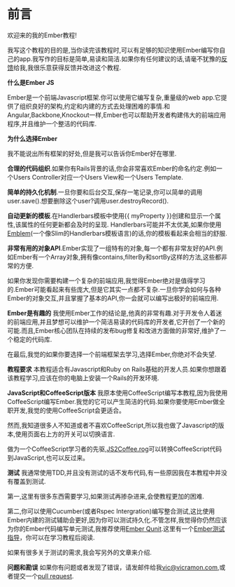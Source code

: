 **前言**
====================
欢迎来的我的Ember教程!

我写这个教程的目的是,当你读完该教程时,可以有足够的知识使用Ember编写你自己的app.我写作的目标是简单,易读和简洁.如果你有任何建议的话,请毫不犹豫的[反馈][1]给我,我很乐意获得反馈并改进这个教程.

**什么是Ember JS**

Ember是一个前端Javascript框架.你可以使用它编写复杂,重量级的web app.它提供了组织良好的架构,约定和内建的方式去处理困难的事情.和Angular,Backbone,Knockout一样,Ember也可以帮助开发者构建伟大的前端应用程序,并且维护一个整洁的代码库.

**为什么选择Ember**

我不能说出所有框架的好处,但是我可以告诉你Ember好在哪里.

**合理的代码组织**.如果你有Rails背景的话,你会非常喜欢Ember的命名约定.例如一个Users Controller对应一个Users View和一个Users Template.

**简单的持久化机制**.一旦你要和后台交互,保存一笔记录,你可以简单的调用user.save().想要删除这个user?调用user.destroyRecord().

**自动更新的模板**.在Handlerbars模板中使用{{ myProperty }}创建和显示一个属性,该属性的任何更新都会及时的呈现. Handlerbars可能并不太优美,如果你使用[Emblem][2](一个像Slim的Handlerbars模板语言)的话,你的模板看起来会相当的舒服.

**非常有用的对象API**.Ember实现了一组特有的对象,每一个都有非常友好的API.例如Ember有一个Array对象,拥有像contains,filterBy和sortBy这样的方法,这些都非常的方便.

如果你发现你需要构建一个复杂的前端应用,我觉得Ember绝对是值得学习的.Ember可能看起来有些庞大,但是它其实一点都不复杂.一旦你学会如何与各种Ember的对象交互,并且掌握了基本的API,你一会就可以编写出极好的前端应用.

**Ember是有趣的**
我使用Ember工作的结论是,他真的非常有趣.对于开发令人着迷的前端应用,并且梦想可以维护一个简洁易读的代码库的开发者,它开创了一个新的可能.而且,Ember核心团队在持续的发布bug修复和改进方面做的非常好,维护了一个稳定的代码库.

在最后,我觉的如果你要选择一个前端框架去学习,选择Ember,你绝对不会失望.

**教程要求**
本教程适合有Javascript和Ruby on Rails基础的开发人员.如果你想跟着该教程学习,应该在你的电脑上安装一个Rails的开发环境.

**JavaScript和CoffeeScript版本**
我原本使用CoffeeScript编写本教程,因为我使用CoffeeScript编写Ember.我觉的它可以产生简洁的代码.如果你要使用Ember做全职开发,我觉的使用CoffeeScript会更适合。

然而,我知道很多人不知道或者不喜欢CoffeeScript,所以我也做了Javascript的版本,使用页面右上方的开关可以切换语言.

做为一个CoffeeScript学习者的先驱,[JS2Coffee.rog][3]可以转换CoffeeScript代码到JavaScript,也可以反过来。

**测试**
我通常使用TDD,并且没有测试的话不发布代码,有一些原因我在本教程中并没有覆盖到测试.

第一,这里有很多东西需要学习,如果测试再掺杂进来,会使教程更加的困难.

第二,你可以使用Cucumber(或者Rspec Intergration)编写整合测试,这比使用Ember内建的测试辅助会更好,因为你可以测试持久化.不管怎样,我觉得你仍然应该为你的Ember代码编写单元测试,我推荐使用[Ember Qunit][4].这里有一个[Ember测试指导][5]，你可以在学习教程后阅读.

如果有很多关于测试的需求,我会写另外的文章来介绍.

**问题和勘误**
如果你有问题或者发现了错误，请发邮件给我[vic@vicramon.com][6],或者提交一个[pull request][7]. 


  [1]: mailto:vic@viramon.com
  [2]: http://emblemjs.com/
  [3]: http://js2coffee.org/
  [4]: https://github.com/rpflorence/ember-qunit
  [5]: http://emberjs.com/guides/testing/
  [6]: mailto:vic@vicramon.com
  [7]: http://www.github.com/vicramon/ember-tutorial
